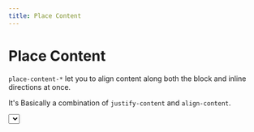 ```yaml
---
title: Place Content
---
```


# Place Content

`place-content-*` let you to align content along both the block and inline directions at once.

It's Basically a combination of `justify-content` and `align-content`.

<script lang="ts">
  import { Example } from '$components';
  import { placeContent } from '../routes/playgrounds/grid/grid-classes.ts';
  import Select from '../routes/playgrounds/select.svelte';

  let selected = 'place-content-start';
</script>

<div class="space-y-4">
  <Select
    id="Grid"
    title="Place Content"
    bind:value={selected}
    options={placeContent}
    required
  />

  <Example highlight="place-content-">
    <div class="grid {selected} grid-cols-[repeat(2,56px)] h-96 gap-4 text-white text-sm  bg-cyan-100 p-4 rounded-md">
      <div class="px-2 h-14 w-14 rounded-md flex items-center justify-center bg-fuchsia-500 shadow-lg">01</div>
      <div class="px-2 h-14 w-14 rounded-md flex items-center justify-center bg-fuchsia-500 shadow-lg">02</div>
      <div class="px-2 h-14 w-14 rounded-md flex items-center justify-center bg-fuchsia-500 shadow-lg">03</div>
      <div class="px-2 h-14 w-14 rounded-md flex items-center justify-center bg-fuchsia-500 shadow-lg">04</div>
      <div class="px-2 h-14 w-14 rounded-md flex items-center justify-center bg-fuchsia-500 shadow-lg">05</div>
      <div class="px-2 h-14 w-14 rounded-md flex items-center justify-center bg-fuchsia-500 shadow-lg">06</div>
    </div>
  </Example>
</div>
